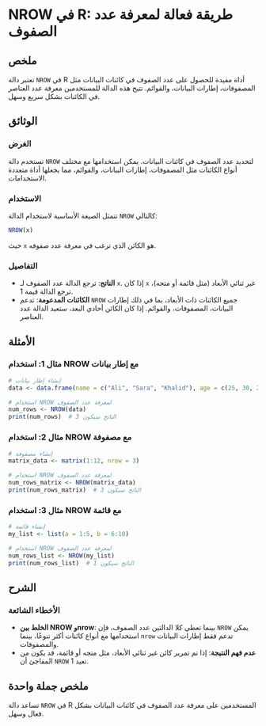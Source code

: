 <!--
Meta Description: # NROW في R: طريقة فعالة لمعرفة عدد الصفوف ## ملخص تعتبر دالة `NROW` في R أداة مفيدة للحصول على عدد الصفوف في كائنات البيانات مثل المصفوفات، إطارات ال...
Meta Keywords: nrow, عدد, الصفوف, البيانات, استخدام
-->

# NROW في R: طريقة فعالة لمعرفة عدد الصفوف

## ملخص
تعتبر دالة `NROW` في R أداة مفيدة للحصول على عدد الصفوف في كائنات البيانات مثل المصفوفات، إطارات البيانات، والقوائم. تتيح هذه الدالة للمستخدمين معرفة عدد العناصر في الكائنات بشكل سريع وسهل.

## الوثائق
### الغرض
تستخدم دالة `NROW` لتحديد عدد الصفوف في كائنات البيانات. يمكن استخدامها مع مختلف أنواع الكائنات مثل المصفوفات، إطارات البيانات، والقوائم، مما يجعلها أداة متعددة الاستخدامات.

### الاستخدام
تتمثل الصيغة الأساسية لاستخدام الدالة `NROW` كالتالي:
```R
NROW(x)
```
حيث `x` هو الكائن الذي ترغب في معرفة عدد صفوفه.

### التفاصيل
- **الناتج**: ترجع الدالة عدد الصفوف لـ `x`. إذا كان `x` غير ثنائي الأبعاد (مثل قائمة أو متجه)، ترجع الدالة قيمة 1.
- **الكائنات المدعومة**: تدعم `NROW` جميع الكائنات ذات الأبعاد، بما في ذلك إطارات البيانات، المصفوفات، والقوائم. إذا كان الكائن أحادي البعد، ستعيد الدالة عدد العناصر.

## الأمثلة
### مثال 1: استخدام NROW مع إطار بيانات
```R
# إنشاء إطار بيانات
data <- data.frame(name = c("Ali", "Sara", "Khalid"), age = c(25, 30, 22))

# استخدام NROW لمعرفة عدد الصفوف
num_rows <- NROW(data)
print(num_rows)  # الناتج سيكون 3
```

### مثال 2: استخدام NROW مع مصفوفة
```R
# إنشاء مصفوفة
matrix_data <- matrix(1:12, nrow = 3)

# استخدام NROW لمعرفة عدد الصفوف
num_rows_matrix <- NROW(matrix_data)
print(num_rows_matrix)  # الناتج سيكون 3
```

### مثال 3: استخدام NROW مع قائمة
```R
# إنشاء قائمة
my_list <- list(a = 1:5, b = 6:10)

# استخدام NROW لمعرفة عدد الصفوف
num_rows_list <- NROW(my_list)
print(num_rows_list)  # الناتج سيكون 1
```

## الشرح
### الأخطاء الشائعة
- **الخلط بين NROW وnrow**: بينما تعطي كلا الدالتين عدد الصفوف، فإن `NROW` يمكن استخدامها مع أنواع كائنات أكثر تنوعًا، بينما `nrow` تدعم فقط إطارات البيانات والمصفوفات.
- **عدم فهم النتيجة**: إذا تم تمرير كائن غير ثنائي الأبعاد، مثل متجه أو قائمة، قد يكون من المفاجئ أن `NROW` تعيد 1.

## ملخص جملة واحدة
تساعد دالة `NROW` في R المستخدمين على معرفة عدد الصفوف في كائنات البيانات بشكل فعال وسهل.